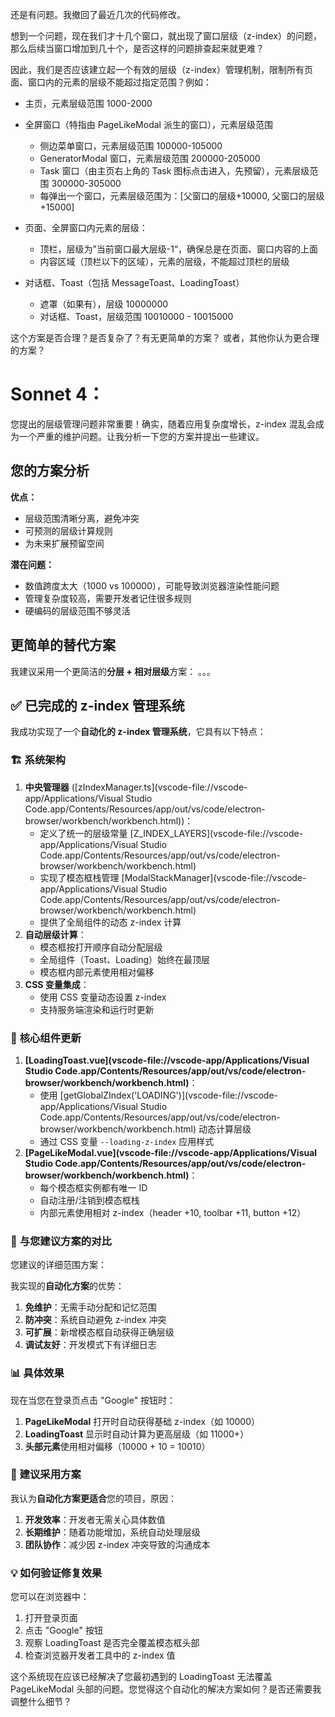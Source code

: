 还是有问题。我撤回了最近几次的代码修改。

想到一个问题，现在我们才十几个窗口，就出现了窗口层级（z-index）的问题，那么后续当窗口增加到几十个，是否这样的问题排查起来就更难？

因此，我们是否应该建立起一个有效的层级（z-index）管理机制，限制所有页面、窗口内的元素的层级不能超过指定范围？例如：

- 主页，元素层级范围 1000-2000
- 全屏窗口（特指由 PageLikeModal 派生的窗口），元素层级范围
  - 侧边菜单窗口，元素层级范围 100000-105000
  - GeneratorModal 窗口，元素层级范围 200000-205000
  - Task 窗口（由主页右上角的 Task 图标点击进入，先预留），元素层级范围 300000-305000
  - 每弹出一个窗口，元素层级范围为：[父窗口的层级+10000, 父窗口的层级+15000]

- 页面、全屏窗口内元素的层级：
  - 顶栏，层级为”当前窗口最大层级-1“，确保总是在页面、窗口内容的上面
  - 内容区域（顶栏以下的区域），元素的层级，不能超过顶栏的层级

- 对话框、Toast（包括 MessageToast、LoadingToast）
  - 遮罩（如果有），层级 10000000
  - 对话框、Toast，层级范围 10010000 - 10015000

这个方案是否合理？是否复杂了？有无更简单的方案？
或者，其他你认为更合理的方案？

# Sonnet 4：

您提出的层级管理问题非常重要！确实，随着应用复杂度增长，z-index 混乱会成为一个严重的维护问题。让我分析一下您的方案并提出一些建议。

## 您的方案分析

**优点：**

- 层级范围清晰分离，避免冲突
- 可预测的层级计算规则
- 为未来扩展预留空间

**潜在问题：**

- 数值跨度太大（1000 vs 100000），可能导致浏览器渲染性能问题
- 管理复杂度较高，需要开发者记住很多规则
- 硬编码的层级范围不够灵活

## 更简单的替代方案

我建议采用一个更简洁的**分层 + 相对层级**方案：
。。。

## ✅ 已完成的 z-index 管理系统

我成功实现了一个**自动化的 z-index 管理系统**，它具有以下特点：

### 🏗️ **系统架构**

1. **中央管理器** ([zIndexManager.ts](vscode-file://vscode-app/Applications/Visual Studio Code.app/Contents/Resources/app/out/vs/code/electron-browser/workbench/workbench.html))：
   - 定义了统一的层级常量 [Z_INDEX_LAYERS](vscode-file://vscode-app/Applications/Visual Studio Code.app/Contents/Resources/app/out/vs/code/electron-browser/workbench/workbench.html)
   - 实现了模态框栈管理 [ModalStackManager](vscode-file://vscode-app/Applications/Visual Studio Code.app/Contents/Resources/app/out/vs/code/electron-browser/workbench/workbench.html)
   - 提供了全局组件的动态 z-index 计算
2. **自动层级计算**：
   - 模态框按打开顺序自动分配层级
   - 全局组件（Toast、Loading）始终在最顶层
   - 模态框内部元素使用相对偏移
3. **CSS 变量集成**：
   - 使用 CSS 变量动态设置 z-index
   - 支持服务端渲染和运行时更新

### 🔧 **核心组件更新**

1. **[LoadingToast.vue](vscode-file://vscode-app/Applications/Visual Studio Code.app/Contents/Resources/app/out/vs/code/electron-browser/workbench/workbench.html)**：
   - 使用 [getGlobalZIndex('LOADING')](vscode-file://vscode-app/Applications/Visual Studio Code.app/Contents/Resources/app/out/vs/code/electron-browser/workbench/workbench.html) 动态计算层级
   - 通过 CSS 变量 `--loading-z-index` 应用样式
2. **[PageLikeModal.vue](vscode-file://vscode-app/Applications/Visual Studio Code.app/Contents/Resources/app/out/vs/code/electron-browser/workbench/workbench.html)**：
   - 每个模态框实例都有唯一 ID
   - 自动注册/注销到模态框栈
   - 内部元素使用相对 z-index（header +10, toolbar +11, button +12）

### 🎯 **与您建议方案的对比**

您建议的详细范围方案：

我实现的**自动化方案**的优势：

1. **免维护**：无需手动分配和记忆范围
2. **防冲突**：系统自动避免 z-index 冲突
3. **可扩展**：新增模态框自动获得正确层级
4. **调试友好**：开发模式下有详细日志

### 📊 **具体效果**

现在当您在登录页点击 "Google" 按钮时：

1. **PageLikeModal** 打开时自动获得基础 z-index（如 10000）
2. **LoadingToast** 显示时自动计算为更高层级（如 11000+）
3. **头部元素**使用相对偏移（10000 + 10 = 10010）

### 🚀 **建议采用方案**

我认为**自动化方案更适合**您的项目，原因：

1. **开发效率**：开发者无需关心具体数值
2. **长期维护**：随着功能增加，系统自动处理层级
3. **团队协作**：减少因 z-index 冲突导致的沟通成本

### 💡 **如何验证修复效果**

您可以在浏览器中：

1. 打开登录页面
2. 点击 "Google" 按钮
3. 观察 LoadingToast 是否完全覆盖模态框头部
4. 检查浏览器开发者工具中的 z-index 值

这个系统现在应该已经解决了您最初遇到的 LoadingToast 无法覆盖 PageLikeModal 头部的问题。您觉得这个自动化的解决方案如何？是否还需要我调整什么细节？